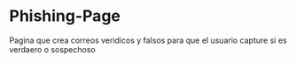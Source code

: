 # Phishing-Page
Pagina que crea correos veridicos y falsos para que el usuario capture si es verdaero o sospechoso

